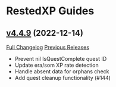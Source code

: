 # RestedXP Guides

## [v4.4.9](https://github.com/RestedXP/RXPGuides/tree/v4.4.9) (2022-12-14)
[Full Changelog](https://github.com/RestedXP/RXPGuides/compare/v4.4.8...v4.4.9) [Previous Releases](https://github.com/RestedXP/RXPGuides/releases)

- Prevent nil IsQuestComplete quest ID  
- Update era/som XP rate detection  
- Handle absent data for orphans check  
- Add quest cleanup functionality (#144)  
